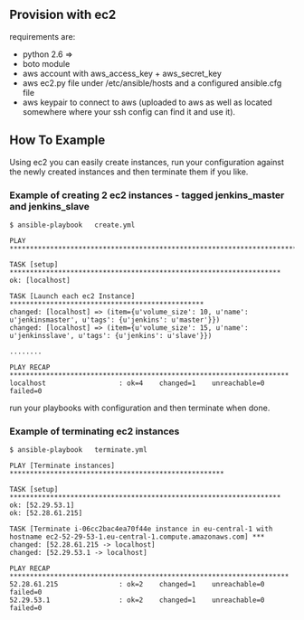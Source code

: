 ## Provision with ec2 
requirements are:
- python 2.6 =>
- boto module
- aws account with aws_access_key + aws_secret_key
- aws ec2.py file under /etc/ansible/hosts and a configured ansible.cfg file 
- aws keypair to connect to aws (uploaded to aws as well as located somewhere where your ssh config can find it and use it).


## How To Example 

Using ec2 you can easily create instances, run your configuration against the newly created instances and then terminate them if you like.

### Example of creating 2 ec2 instances - tagged jenkins_master and jenkins_slave

    $ ansible-playbook   create.yml

    PLAY ***************************************************************************

    TASK [setup] *******************************************************************
    ok: [localhost]

    TASK [Launch each ec2 Instance] ************************************************
    changed: [localhost] => (item={u'volume_size': 10, u'name': u'jenkinsmaster', u'tags': {u'jenkins': u'master'}})
    changed: [localhost] => (item={u'volume_size': 15, u'name': u'jenkinsslave', u'tags': {u'jenkins': u'slave'}})
    
    ........ 

    PLAY RECAP *********************************************************************
    localhost                  : ok=4    changed=1    unreachable=0    failed=0


run your playbooks with configuration and then terminate when done.

### Example of terminating ec2 instances

    $ ansible-playbook   terminate.yml

    PLAY [Terminate instances] *****************************************************

    TASK [setup] *******************************************************************
    ok: [52.29.53.1]
    ok: [52.28.61.215]

    TASK [Terminate i-06cc2bac4ea70f44e instance in eu-central-1 with hostname ec2-52-29-53-1.eu-central-1.compute.amazonaws.com] ***
    changed: [52.28.61.215 -> localhost]
    changed: [52.29.53.1 -> localhost]

    PLAY RECAP *********************************************************************
    52.28.61.215               : ok=2    changed=1    unreachable=0    failed=0
    52.29.53.1                 : ok=2    changed=1    unreachable=0    failed=0

